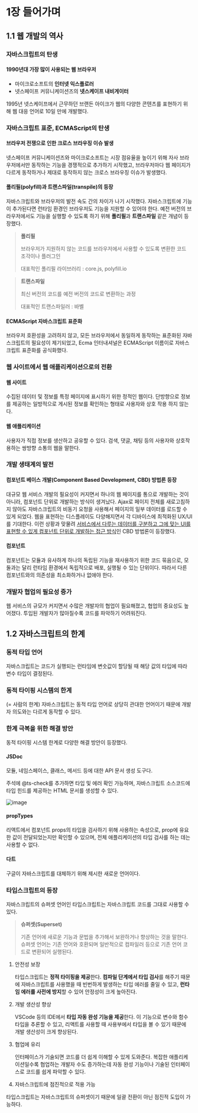 # 1장 들어가며

## 1.1 웹 개발의 역사

### 자바스크립트의 탄생

#### 1990년대 가장 많이 사용되는 웹 브라우저

- 마이크로소프트의 **인터넷 익스플로러**
- 넷스페이프 커뮤니케이션즈의 **넷스케이프 내비게이터**

1995년 넷스케이프에서 근무하던 브랜든 아이크가 웹의 다양한 콘텐츠를 표현하기 위해 웹 대응 언어로 10일 만에 개발했다.

### 자바스크립트 표준, ECMAScript의 탄생

#### 브라우저 전쟁으로 인한 **크로스 브라우징** 이슈 발생

넷스페이프 커뮤니케이션즈와 마이크로소프트는 시장 점유율을 높이기 위해 자사 브라우저에서만 동작하는 기능을 경쟁적으로 추가하기 시작했고, 브라우저마다 웹 페이지가 다르게 동작하거나 제대로 동작하지 않는 크로스 브라우징 이슈가 발생했다.

#### 폴리필(polyfill)과 트랜스파일(transpile)의 등장

자바스크립트와 브라우저의 발전 속도 간의 차이가 나기 시작했다. 자바스크립트에 기능이 추가된다면 런타임 환경인 브라우저도 기능을 지원할 수 있어야 한다. 예전 버전의 브라우저에서도 기능을 실행할 수 있도록 하기 위해 **폴리필**과 **트랜스파일** 같은 개념이 등장했다.

> **폴리필**
>
> 브라우저가 지원하지 않는 코드를 브라우저에서 사용할 수 있도록 변환한 코드 조각이나 플러그인
>
> 대표적인 폴리필 라이브러리 : core.js, polyfill.io

> **트랜스파일**
>
> 최신 버전의 코드를 예전 버전의 코드로 변환하는 과정
>
> 대표적인 트랜스파일러 : 바벨

#### ECMAScript 자바스크립트 표준화

브라우저 호환성을 고려하지 않고, 모든 브라우저에서 동일하게 동작하는 표준화된 자바스크립트의 필요성이 제기되었고, Ecma 인터내셔널은 ECMAScript 이름이로 자바스크립트 표준화를 공식화했다.

### 웹 사이트에서 웹 애플리케이션으로의 전환

#### 웹 사이트

수집된 데이터 및 정보를 특정 페이지에 표시하기 위한 정적인 웹이다.
단방향으로 정보를 제공하는 일방적으로 게시된 정보를 확인하는 형태로 사용자와 상호 작용 하지 않는다.

#### 웹 애플리케이션

사용자가 직접 정보를 생산하고 공유할 수 있다.
검색, 댓글, 채팅 등의 사용자와 상호작용하는 쌍방향 소통의 웹을 말한다.

### 개발 생태계의 발전

#### 컴포넌트 베이스 개발(Component Based Development, CBD) 방법론 등장

대규모 웹 서비스 개발의 필요성이 커지면서 하나의 웹 페이지를 통으로 개발하는 것이 아니라, 컴포넌트 단위로 개발하는 방식이 생겨났다. Ajax로 페이지 전체를 새로고침하지 않아도 자바스크립트의 비동기 요청을 사용해서 페이지의 일부 데이터를 로드할 수 있게 되었다. 웹을 표현하는 디스플레이도 다양해지면서 각 디바이스에 최적화된 UX/UI를 기대한다. 이런 상황과 맞물려 <u>서비스에서 다루는 데이터를 구분하고 그에 맞는 UI를 표현할 수 있게 컴포넌트 단위로 개발하는 접근 방식</u>인 CBD 방법론이 등장했다.

#### 컴포넌트

컴포넌트는 모듈과 유사하게 하나의 독립된 기능을 재사용하기 위한 코드 묶음으로, 모둘과는 달리 런타임 환경에서 독립적으로 배포, 실행될 수 있는 단위이다. 따라서 다른 컴포넌트와의 의존성을 최소화하거나 없애야 한다.

### 개발자 협업의 필요성 증가

웹 서비스의 규모가 커지면서 수많은 개발자의 협업이 필요해졌고, 협업의 중요성도 높어졌다. 투입된 개발자가 많아질수록 코드를 파악하기 어려워진다.

## 1.2 자바스크립트의 한계

### 동적 타입 언어

자바스크립트는 코드가 실행되는 런타임에 변숫값이 할당될 때 해당 값의 타입에 따라 변수 타입이 결정된다.

### 동적 타이핑 시스템의 한계

(= 사람의 한계)
자바스크립트는 동적 타입 언어로 상당히 관대한 언어이기 때문에 개발자 의도와는 다르게 동작할 수 있다.

### 한계 극복을 위한 해결 방안

동적 타이핑 시스템 한계로 다양한 해결 방안이 등장했다.

#### JSDoc

모듈, 네임스페이스, 클래스, 메서드 등에 대한 API 문서 생성 도구다.

주석에 @ts-check를 추가하면 타입 및 에러 확인 가능하며, 자바스크립트 소스코드에 타입 힌드를 제공하는 HTML 문서를 생성할 수 있다.

![image](https://github.com/user-attachments/assets/a5cb6f23-46bd-4182-9c4c-0b4212d585ee)

#### propTypes

리액트에서 컴포넌트 props의 타입을 검사하기 위해 사용하는 속성으로, prop에 유요한 값이 전달되었는지만 확인할 수 있으며, 전체 애플리케이션의 타입 검사를 하는 데는 사용할 수 없다.

#### 다트

구글이 자바스크립트를 대체하기 위해 제시한 새로운 언어이다.

### 타입스크립트의 등장

자바스크립트의 슈퍼셋 언어인 타입스크립트는 자바스크립트 코드를 그대로 사용할 수 있다.

> **슈퍼셋(Superset)**
>
> 기존 언어에 새로운 기능과 문법을 추가해서 보완하거나 향상하는 것을 말한다. 슈퍼셋 언어는 기존 언어와 호환되며 일반적으로 컴파일러 등으로 기존 언어 코드로 변환되어 실행된다.

1. 안전성 보장

   타입스크립트는 **정적 타이핑을 제공**한다. **컴파일 단계에서 타입 검사**를 해주기 때문에 자바스크립트를 사용했을 때 빈번하게 발생하는 타입 에러를 줄일 수 있고, **런타임 에러를 사전에 방지**할 수 있어 안정성이 크게 높아진다.

2. 개발 생산성 향상

   VSCode 등의 IDE에서 **타입 자동 완성 기능을 제공**한다. 이 기능으로 변수와 함수 타입을 추론할 수 있고, 리액트를 사용할 때 사용부에서 타입을 볼 수 있기 때문에 개발 생산성이 크게 향상된다.

3. 협업에 유리

   인터페이스가 기술되면 코드를 더 쉽게 이해할 수 있게 도와준다. 복잡한 애플리케이션일수록 협업하는 개발자 수도 증가하는데 자동 완성 기능이나 기술된 인터페이스로 코드를 쉽게 파악할 수 있다.

4. 자바스크립트에 점진적으로 적용 가능

타입스크립트는 자바스크립트의 슈퍼셋이기 때문에 일괄 전환이 아닌 점진적 도입이 가능하다.
